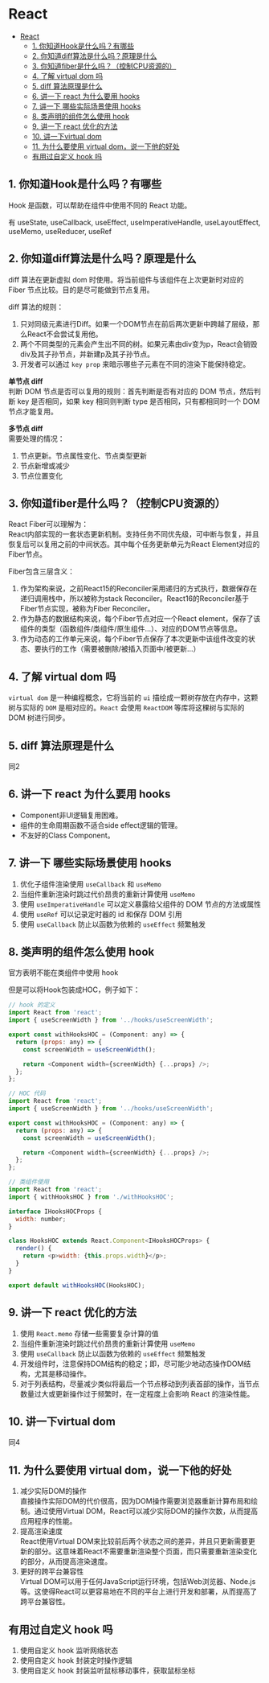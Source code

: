 # React

- [React](#react)
  - [1. 你知道Hook是什么吗？有哪些](#1-你知道hook是什么吗有哪些)
  - [2. 你知道diff算法是什么吗？原理是什么](#2-你知道diff算法是什么吗原理是什么)
  - [3. 你知道fiber是什么吗？（控制CPU资源的）](#3-你知道fiber是什么吗控制cpu资源的)
  - [4. 了解 virtual dom 吗](#4-了解-virtual-dom-吗)
  - [5. diff 算法原理是什么](#5-diff-算法原理是什么)
  - [6. 讲一下 react 为什么要用 hooks](#6-讲一下-react-为什么要用-hooks)
  - [7. 讲一下 哪些实际场景使用 hooks](#7-讲一下-哪些实际场景使用-hooks)
  - [8. 类声明的组件怎么使用 hook](#8-类声明的组件怎么使用-hook)
  - [9. 讲一下 react 优化的方法](#9-讲一下-react-优化的方法)
  - [10. 讲一下virtual dom](#10-讲一下virtual-dom)
  - [11. 为什么要使用 virtual dom，说一下他的好处](#11-为什么要使用-virtual-dom说一下他的好处)
  - [有用过自定义 hook 吗](#有用过自定义-hook-吗)

## 1. 你知道Hook是什么吗？有哪些

Hook 是函数，可以帮助在组件中使用不同的 React 功能。

有 useState, useCallback, useEffect, useImperativeHandle, useLayoutEffect, useMemo, useReducer, useRef

## 2. 你知道diff算法是什么吗？原理是什么

diff 算法在更新虚拟 dom 时使用。将当前组件与该组件在上次更新时对应的 Fiber 节点比较。目的是尽可能做到节点复用。

diff 算法的规则：

1. 只对同级元素进行Diff。如果一个DOM节点在前后两次更新中跨越了层级，那么React不会尝试复用他。
2. 两个不同类型的元素会产生出不同的树。如果元素由div变为p，React会销毁div及其子孙节点，并新建p及其子孙节点。
3. 开发者可以通过 `key prop` 来暗示哪些子元素在不同的渲染下能保持稳定。

**单节点 diff**  
判断 DOM 节点是否可以复用的规则：首先判断是否有对应的 DOM 节点，然后判断 key 是否相同，如果 key 相同则判断 type 是否相同，只有都相同时一个 DOM 节点才能复用。

**多节点 diff**  
需要处理的情况：

1. 节点更新。节点属性变化、节点类型更新
2. 节点新增或减少
3. 节点位置变化

## 3. 你知道fiber是什么吗？（控制CPU资源的）

React Fiber可以理解为：  
React内部实现的一套状态更新机制。支持任务不同优先级，可中断与恢复，并且恢复后可以复用之前的中间状态。其中每个任务更新单元为React Element对应的Fiber节点。

Fiber包含三层含义：

1. 作为架构来说，之前React15的Reconciler采用递归的方式执行，数据保存在递归调用栈中，所以被称为stack Reconciler。React16的Reconciler基于Fiber节点实现，被称为Fiber Reconciler。
2. 作为静态的数据结构来说，每个Fiber节点对应一个React element，保存了该组件的类型（函数组件/类组件/原生组件...）、对应的DOM节点等信息。
3. 作为动态的工作单元来说，每个Fiber节点保存了本次更新中该组件改变的状态、要执行的工作（需要被删除/被插入页面中/被更新...）

## 4. 了解 virtual dom 吗

`virtual dom` 是一种编程概念，它将当前的 `ui` 描绘成一颗树存放在内存中，这颗树与实际的 `DOM` 是相对应的。`React` 会使用 `ReactDOM` 等库将这棵树与实际的 DOM 树进行同步。

## 5. diff 算法原理是什么

同2

## 6. 讲一下 react 为什么要用 hooks

- Component非UI逻辑复用困难。
- 组件的生命周期函数不适合side effect逻辑的管理。
- 不友好的Class Component。

## 7. 讲一下 哪些实际场景使用 hooks

1. 优化子组件渲染使用 `useCallback` 和 `useMemo`
2. 当组件重新渲染时跳过代价昂贵的重新计算使用 `useMemo`
3. 使用 `useImperativeHandle` 可以定义暴露给父组件的 DOM 节点的方法或属性
4. 使用 `useRef` 可以记录定时器的 id 和保存 DOM 引用
5. 使用 `useCallback` 防止以函数为依赖的 `useEffect` 频繁触发

## 8. 类声明的组件怎么使用 hook

官方表明不能在类组件中使用 hook

但是可以将Hook包装成HOC，例子如下：

```js
// hook 的定义
import React from 'react';
import { useScreenWidth } from '../hooks/useScreenWidth';

export const withHooksHOC = (Component: any) => {
  return (props: any) => {
    const screenWidth = useScreenWidth();

    return <Component width={screenWidth} {...props} />;
  };
};

// HOC 代码
import React from 'react';
import { useScreenWidth } from '../hooks/useScreenWidth';

export const withHooksHOC = (Component: any) => {
  return (props: any) => {
    const screenWidth = useScreenWidth();

    return <Component width={screenWidth} {...props} />;
  };
};

// 类组件使用
import React from 'react';
import { withHooksHOC } from './withHooksHOC';

interface IHooksHOCProps {
  width: number;
}

class HooksHOC extends React.Component<IHooksHOCProps> {
  render() {
    return <p>width: {this.props.width}</p>;
  }
}

export default withHooksHOC(HooksHOC);
```

## 9. 讲一下 react 优化的方法

1. 使用 `React.memo` 存储一些需要复杂计算的值
2. 当组件重新渲染时跳过代价昂贵的重新计算使用 `useMemo`
3. 使用 `useCallback` 防止以函数为依赖的 `useEffect` 频繁触发
4. 开发组件时，注意保持DOM结构的稳定；即，尽可能少地动态操作DOM结构，尤其是移动操作。
5. 对于列表结构，尽量减少类似将最后一个节点移动到列表首部的操作，当节点数量过大或更新操作过于频繁时，在一定程度上会影响 React 的渲染性能。

## 10. 讲一下virtual dom

同4

## 11. 为什么要使用 virtual dom，说一下他的好处

   1. 减少实际DOM的操作  
    直接操作实际DOM的代价很高，因为DOM操作需要浏览器重新计算布局和绘制。通过使用Virtual DOM，React可以减少实际DOM的操作次数，从而提高应用程序的性能。
   2. 提高渲染速度  
    React使用Virtual DOM来比较前后两个状态之间的差异，并且只更新需要更新的部分。这意味着React不需要重新渲染整个页面，而只需要重新渲染变化的部分，从而提高渲染速度。
   3. 更好的跨平台兼容性  
    Virtual DOM可以用于任何JavaScript运行环境，包括Web浏览器、Node.js等。这使得React可以更容易地在不同的平台上进行开发和部署，从而提高了跨平台兼容性。

## 有用过自定义 hook 吗

1. 使用自定义 hook 监听网络状态
2. 使用自定义 hook 封装定时操作逻辑
3. 使用自定义 hook 封装监听鼠标移动事件，获取鼠标坐标
